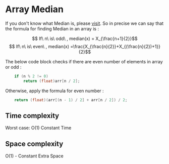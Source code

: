 # Array Median
If you don't know what Median is, please [visit](https://en.wikipedia.org/wiki/Median).
So in precise we can say that the formula for finding Median in an array is :

$$ If\ n\ is\ odd\ ,  median(x) = X_{\frac{n+1}{2}}$$
$$ If\ n\ is\ even\ ,  median(x) =\frac{X_{\frac{n}{2}}+X_{(\frac{n}{2})+1}}{2}$$

The below code block checks if there are even number of elements in array or odd : 
```cpp
    if (n % 2 != 0)
        return (float)arr[n / 2];
```
Otherwise, apply the formula for even number :
```cpp
    return (float)(arr[(n - 1) / 2] + arr[n / 2]) / 2;
```

Time complexity
---------------
Worst case: O(1) Constant Time

Space complexity
----------------
O(1) - Constant Extra Space